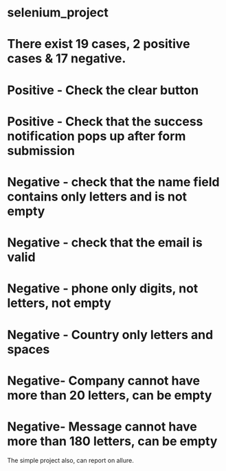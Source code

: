 # selenium_project

# There exist 19 cases, 2 positive cases & 17 negative.
#
# Positive - Check the clear button
# Positive - Check that the success notification pops up after form submission

# Negative - check that the name field contains only letters and is not empty
# Negative - check that the email is valid
# Negative - phone only digits, not letters, not empty
# Negative - Country only letters and spaces
# Negative- Company cannot have more than 20 letters, can be empty
# Negative- Message cannot have more than 180 letters, can be empty

The simple project also, can report on allure.

